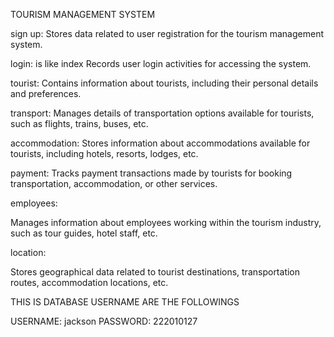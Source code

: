 TOURISM MANAGEMENT SYSTEM

sign up: Stores data related to user registration for the tourism management system.

login: is like index Records user login activities for accessing the system.

tourist: Contains information about tourists, including their personal details and preferences.

transport: Manages details of transportation options available for tourists, such as flights, trains, buses, etc.

accommodation: Stores information about accommodations available for tourists, including hotels, resorts, lodges, etc.

payment: Tracks payment transactions made by tourists for booking transportation, accommodation, or other services.

employees:

Manages information about employees working within the tourism industry, such as tour guides, hotel staff, etc.

location:

Stores geographical data related to tourist destinations, transportation routes, accommodation locations, etc.

THIS IS DATABASE USERNAME ARE THE FOLLOWINGS

USERNAME: jackson PASSWORD: 222010127
